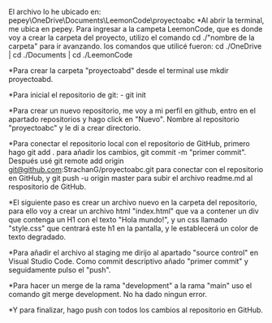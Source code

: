 El archivo lo he ubicado en: pepey\OneDrive\Documents\LeemonCode\proyectoabc
*Al abrir la terminal, me ubica en pepey. Para ingresar a la campeta LeemonCode, que es donde voy a crear la carpeta del proyecto, 
utilizo el comando cd ./"nombre de la carpeta" para ir avanzando. los comandos que utilicé fueron: 
cd ./OneDrive | cd ./Documents | cd ./LeemonCode 

*Para crear la carpeta "proyectoabd" desde el terminal use mkdir proyectoabd.

*Para inicial el repositorio de git: - git init

*Para crear un nuevo repositorio, me voy a mi perfil en github, entro en el apartado repositorios y hago click en "Nuevo". Nombre al repositorio "proyectoabc" y le di a crear directorio.

*Para conectar el repositorio local con el repositorio de GitHub, primero hago git add . para añadir los cambios, git commit -m "primer commit". Después usé
git remote add origin git@github.com:StrachanG/proyectoabc.git para conectar con el repositorio en GitHub, y git push -u origin master para subir el archivo readme.md
al respositorio de GitHub.

*El siguiente paso es crear un archivo nuevo en la carpeta del repositorio, para ello voy a crear un archivo html "index.html" que va a contener un div que contenga un H1 con el texto "Hola mundo!", y un css llamado "style.css" que centrará este h1 en la pantalla, y le establecerá un color de texto degradado.

*Para añadir el archivo al staging me dirijo al apartado "source control" en Visual Studio Code. Como commit descriptivo añado "primer commit" y seguidamente pulso el "push".

*Para hacer un merge de la rama "development" a la rama "main" uso el comando git merge development. No ha dado ningun error.

*Y para finalizar, hago push con todos los cambios al repositorio en GitHub.
